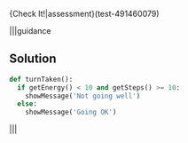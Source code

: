 
{Check It!|assessment}(test-491460079)

|||guidance
## Solution

```python
def turnTaken():
  if getEnergy() < 10 and getSteps() >= 10:
    showMessage('Not going well')
  else:
    showMessage('Going OK')
```
|||
